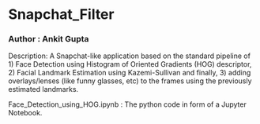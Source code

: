 # Snapchat_Filter

### Author : Ankit Gupta

Description: A Snapchat-like application based on the standard pipeline of 1) Face Detection using Histogram of Oriented Gradients (HOG) descriptor, 2) Facial Landmark Estimation using Kazemi-Sullivan and finally, 3) adding overlays/lenses (like funny glasses, etc) to the frames using the previously estimated landmarks.

Face_Detection_using_HOG.ipynb : The python code in form of a Jupyter Notebook.
